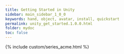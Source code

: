 ```yaml
---
title: Getting Started in Unity
sidebar: main_sidebar_1_0_0
keywords: hand, object, avatar, install, quickstart
permalink: unity_get_started.1.0.0.html
folder: mydoc
toc: false
---
```

 
{% include custom/series_acme.html %}

